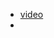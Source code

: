 

- [video](https://www.youtube.com/watch?v=L7KCjQjNgU4&list=TLPQMDIwNDIwMjB0a8j4BrJpzA&index=5)
- []()
